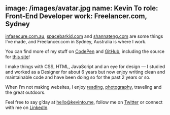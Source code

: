 image: /images/avatar.jpg
name: Kevin To
role: Front-End Developer
work: Freelancer.com, Sydney
---

[infasecure.com.au](http://infasecure.com.au/), [spacebarkid.com](http://spacebarkid.com/) and [shannateng.com](http://shannateng.com/) are some things I’ve made, and Freelancer.com in Sydney, Australia is where I work.</p>

You can find more of my stuff on [CodePen](https://codepen.io/qkevinto/) and [GitHub](https://github.com/qkevinto/), including the source for [this site](https://github.com/qkevinto/kto)!

I make things with CSS, HTML, JavaScript and an eye for design &mdash; I studied and worked as a Designer for about 6 years but now enjoy writing clean and maintainable code and have been doing so for the past 2 years or so.

When I’m not making websites, I enjoy [reading](https://getpocket.com/@kevinto), [photography](https://500px.com/kevinto), traveling and the great outdoors.

Feel free to say g’day at [hello@kevinto.me](mailto:hello@kevinto.me), follow me on [Twitter](https://twitter.com/qkevinto) or connect with me on [LinkedIn](https://au.linkedin.com/in/qkevinto).
